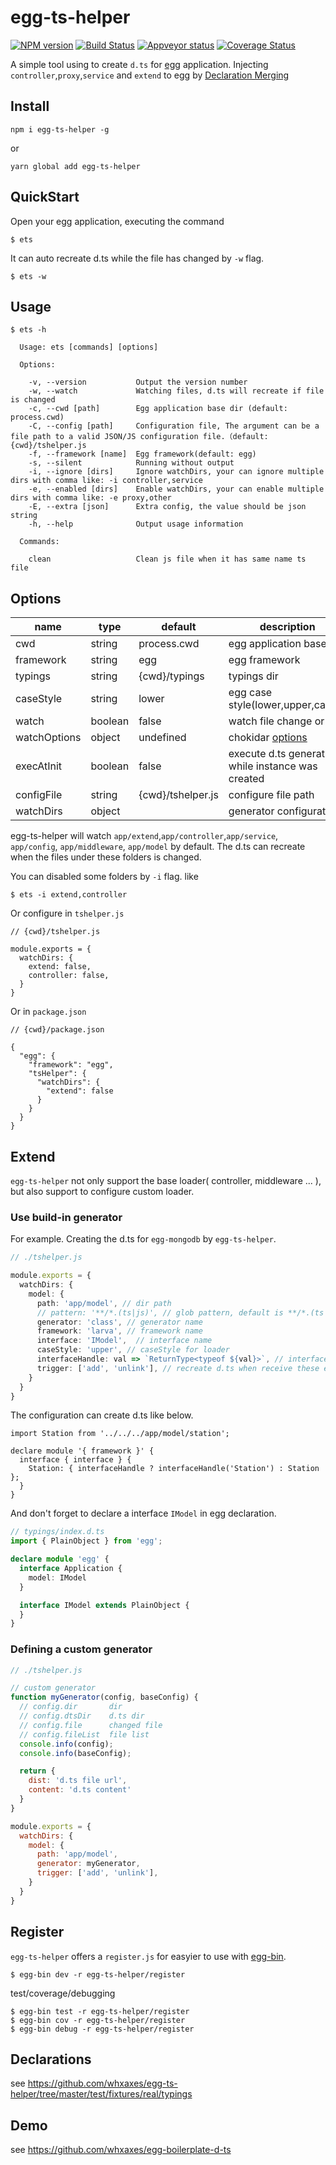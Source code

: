 # egg-ts-helper

[![NPM version][npm-image]][npm-url]
[![Build Status][travis-image]][travis-url]
[![Appveyor status][appveyor-image]][appveyor-url]
[![Coverage Status][coveralls-image]][coveralls-url]

[npm-image]: https://img.shields.io/npm/v/egg-ts-helper.svg?style=flat-square
[npm-url]: https://npmjs.org/package/egg-ts-helper
[travis-url]: https://travis-ci.org/whxaxes/egg-ts-helper
[travis-image]: http://img.shields.io/travis/whxaxes/egg-ts-helper.svg
[appveyor-url]: https://ci.appveyor.com/project/whxaxes/egg-ts-helper/branch/master
[appveyor-image]: https://ci.appveyor.com/api/projects/status/github/whxaxes/egg-ts-helper?branch=master&svg=true
[coveralls-url]: https://coveralls.io/r/whxaxes/egg-ts-helper
[coveralls-image]: https://img.shields.io/coveralls/whxaxes/egg-ts-helper.svg

A simple tool using to create `d.ts` for [egg](https://eggjs.org) application. Injecting `controller`,`proxy`,`service` and `extend` to egg by [Declaration Merging](https://www.typescriptlang.org/docs/handbook/declaration-merging.html)


## Install

```
npm i egg-ts-helper -g
```

or

```
yarn global add egg-ts-helper
```

## QuickStart

Open your egg application, executing the command

```
$ ets
```

It can auto recreate d.ts while the file has changed by `-w` flag.

```
$ ets -w
```

## Usage

```
$ ets -h

  Usage: ets [commands] [options]

  Options:

    -v, --version           Output the version number
    -w, --watch             Watching files, d.ts will recreate if file is changed
    -c, --cwd [path]        Egg application base dir (default: process.cwd)
    -C, --config [path]     Configuration file, The argument can be a file path to a valid JSON/JS configuration file.（default: {cwd}/tshelper.js
    -f, --framework [name]  Egg framework(default: egg)
    -s, --silent            Running without output
    -i, --ignore [dirs]     Ignore watchDirs, your can ignore multiple dirs with comma like: -i controller,service
    -e, --enabled [dirs]    Enable watchDirs, your can enable multiple dirs with comma like: -e proxy,other
    -E, --extra [json]      Extra config, the value should be json string
    -h, --help              Output usage information

  Commands:

    clean                   Clean js file when it has same name ts file
```

## Options

| name | type | default | description |
| --- | --- | --- | --- |
| cwd | string | process.cwd | egg application base dir |
| framework | string | egg | egg framework |
| typings | string | {cwd}/typings | typings dir |
| caseStyle | string | lower | egg case style(lower,upper,camel) |
| watch | boolean | false | watch file change or not |
| watchOptions | object | undefined | chokidar [options](https://github.com/paulmillr/chokidar#api) |
| execAtInit | boolean | false | execute d.ts generation while instance was created |
| configFile | string | {cwd}/tshelper.js | configure file path |
| watchDirs | object | | generator configuration |

egg-ts-helper will watch `app/extend`,`app/controller`,`app/service`, `app/config`, `app/middleware`, `app/model` by default. The d.ts can recreate when the files under these folders is changed.

You can disabled some folders by `-i` flag. like

```
$ ets -i extend,controller
```

Or configure in `tshelper.js`

```
// {cwd}/tshelper.js

module.exports = {
  watchDirs: {
    extend: false,
    controller: false,
  }
}
```

Or in `package.json`

```
// {cwd}/package.json

{
  "egg": {
    "framework": "egg",
    "tsHelper": {
      "watchDirs": {
        "extend": false
      }
    }
  }
}
```

## Extend

`egg-ts-helper` not only support the base loader( controller, middleware ... ), but also support to configure custom loader.

### Use build-in generator

For example. Creating the d.ts for `egg-mongodb` by `egg-ts-helper`.

```typescript
// ./tshelper.js

module.exports = {
  watchDirs: {
    model: {
      path: 'app/model', // dir path
      // pattern: '**/*.(ts|js)', // glob pattern, default is **/*.(ts|js). it doesn't need to configure normally.
      generator: 'class', // generator name
      framework: 'larva', // framework name
      interface: 'IModel',  // interface name
      caseStyle: 'upper', // caseStyle for loader
      interfaceHandle: val => `ReturnType<typeof ${val}>`, // interfaceHandle
      trigger: ['add', 'unlink'], // recreate d.ts when receive these events, all events: ['add', 'unlink', 'change']
    }
  }
}
```

The configuration can create d.ts like below.

```
import Station from '../../../app/model/station';

declare module '{ framework }' {
  interface { interface } {
    Station: { interfaceHandle ? interfaceHandle('Station') : Station };
  }
}
```

And don't forget to declare a interface `IModel` in egg declaration.

```typescript
// typings/index.d.ts
import { PlainObject } from 'egg';

declare module 'egg' {
  interface Application {
    model: IModel
  }

  interface IModel extends PlainObject {
  }
}
```


### Defining a custom generator

```javascript
// ./tshelper.js

// custom generator
function myGenerator(config, baseConfig) {
  // config.dir       dir
  // config.dtsDir    d.ts dir
  // config.file      changed file
  // config.fileList  file list
  console.info(config);
  console.info(baseConfig);

  return {
    dist: 'd.ts file url',
    content: 'd.ts content'
  }
}

module.exports = {
  watchDirs: {
    model: {
      path: 'app/model',
      generator: myGenerator,
      trigger: ['add', 'unlink'],
    }
  }
}
```

## Register

`egg-ts-helper` offers a `register.js` for easyier to use with [egg-bin](https://github.com/eggjs/egg-bin).

```
$ egg-bin dev -r egg-ts-helper/register
```

test/coverage/debugging

```
$ egg-bin test -r egg-ts-helper/register
$ egg-bin cov -r egg-ts-helper/register
$ egg-bin debug -r egg-ts-helper/register
```

## Declarations

see https://github.com/whxaxes/egg-ts-helper/tree/master/test/fixtures/real/typings


## Demo

see https://github.com/whxaxes/egg-boilerplate-d-ts
